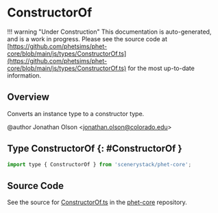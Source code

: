 # ConstructorOf

!!! warning "Under Construction"
    This documentation is auto-generated, and is a work in progress. Please see the source code at
    [https://github.com/phetsims/phet-core/blob/main/js/types/ConstructorOf.ts](https://github.com/phetsims/phet-core/blob/main/js/types/ConstructorOf.ts) for the most up-to-date information.

## Overview

Converts an instance type to a constructor type.

@author Jonathan Olson &lt;jonathan.olson@colorado.edu&gt;

## Type ConstructorOf {: #ConstructorOf }


```js
import type { ConstructorOf } from 'scenerystack/phet-core';
```






## Source Code

See the source for [ConstructorOf.ts](https://github.com/phetsims/phet-core/blob/main/js/types/ConstructorOf.ts) in the [phet-core](https://github.com/phetsims/phet-core) repository.
